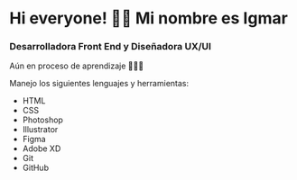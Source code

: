 # Hi everyone! 👋🏼 Mi nombre es Igmar 

###  Desarrolladora Front End y Diseñadora UX/UI
Aún en proceso de aprendizaje 👩🏻‍💻

Manejo los siguientes lenguajes y herramientas: 
* HTML
* CSS
* Photoshop
* Illustrator
* Figma
* Adobe XD
* Git
* GitHub
